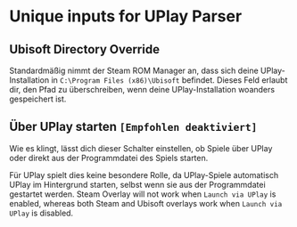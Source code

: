 # Unique inputs for UPlay Parser
## Ubisoft Directory Override
Standardmäßig nimmt der Steam ROM Manager an, dass sich deine UPlay-Installation in `C:\Program Files (x86)\Ubisoft` befindet. Dieses Feld erlaubt dir, den Pfad zu überschreiben, wenn deine UPlay-Installation woanders gespeichert ist.

## Über UPlay starten `[Empfohlen deaktiviert]`

Wie es klingt, lässt dich dieser Schalter einstellen, ob Spiele über UPlay oder direkt aus der Programmdatei des Spiels starten.

Für UPlay spielt dies keine besondere Rolle, da UPlay-Spiele automatisch UPlay im Hintergrund starten, selbst wenn sie aus der Programmdatei gestartet werden. Steam Overlay will not work when `Launch via UPlay` is enabled, whereas both Steam and Ubisoft overlays work when `Launch via UPlay` is disabled.
